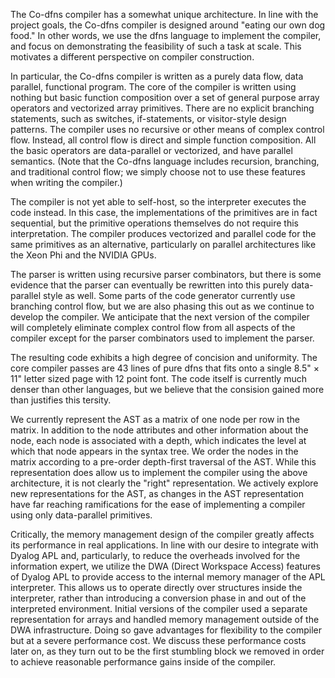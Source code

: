The Co-dfns compiler has a somewhat unique architecture. In line with the project goals, the Co-dfns compiler is designed around "eating our own dog food." In other words, we use the dfns language to implement the compiler, and focus on demonstrating the feasibility of such a task at scale. This motivates a different perspective on compiler construction. 

In particular, the Co-dfns compiler is written as a purely data flow, data parallel, functional program. The core of the compiler is written using nothing but basic function composition over a set of general purpose array operators and vectorized array primitives. There are no explicit branching statements, such as switches, if-statements, or visitor-style design patterns. The compiler uses no recursive or other means of complex control flow. Instead, all control flow is direct and simple function composition. All the basic operators are data-parallel or vectorized, and have parallel semantics. (Note that the Co-dfns language includes recursion, branching, and traditional control flow; we simply choose not to use these features when writing the compiler.)

The compiler is not yet able to self-host, so the interpreter executes the code instead. In this case, the implementations of the primitives are in fact sequential, but the primitive operations themselves do not require this interpretation. The compiler produces vectorized and parallel code for the same primitives as an alternative, particularly on parallel architectures like the Xeon Phi and the NVIDIA GPUs. 

The parser is written using recursive parser combinators, but there is some evidence that the parser can eventually be rewritten into this purely data-parallel style as well. Some parts of the code generator currently use branching control flow, but we are also phasing this out as we continue to develop the compiler. We anticipate that the next version of the compiler will completely eliminate complex control flow from all aspects of the compiler except for the parser combinators used to implement the parser. 

The resulting code exhibits a high degree of concision and uniformity. The core compiler passes are 43 lines of pure dfns that fits onto a single 8.5" × 11" letter sized page with 12 point font. The code itself is currently much denser than other languages, but we believe that the consision gained more than justifies this tersity.

We currently represent the AST as a matrix of one node per row in the matrix. In addition to the node attributes and other information about the node, each node is associated with a depth, which indicates the level at which that node appears in the syntax tree. We order the nodes in the matrix according to a pre-order depth-first traversal of the AST. While this representation does allow us to implement the compiler using the above architecture, it is not clearly the "right" representation. We actively explore new representations for the AST, as changes in the AST representation have far reaching ramifications for the ease of implementing a compiler using only data-parallel primitives.

Critically, the memory management design of the compiler greatly affects its performance in real applications. In line with our desire to integrate with Dyalog APL and, particularly, to reduce the overheads involved for the information expert, we utilize the DWA (Direct Workspace Access) features of Dyalog APL to provide access to the internal memory manager of the APL interpreter. This allows us to operate directly over structures inside the interpreter, rather than introducing a conversion phase in and out of the interpreted environment. Initial versions of the compiler used a separate representation for arrays and handled memory management outside of the DWA infrastructure. Doing so gave advantages for flexibility to the compiler but at a severe performance cost. We discuss these performance costs later on, as they turn out to be the first stumbling block we removed in order to achieve reasonable performance gains inside of the compiler.

